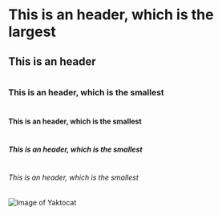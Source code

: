 # <h1> This is an  header, which is the largest
##  <h2> This is an  header
# <h3> This is an  header, which is the smallest
# <h4> This is an  header, which is the smallest
# <h5> This is an  header, which is the smallest
# <h6> This is an  header, which is the smallest

  ![Image of Yaktocat](https://octodex.github.com/images/yaktocat.png)
